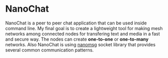 NanoChat
=====

NanoChat is a peer to peer chat application that can be used inside command line. My final goal is to create a lightweight tool for making mesh networks among connected nodes for transfering text and media in a fast and secure way. The nodes can create **one-to-one** or **one-to-many** networks.
Also NanoChat is using [nanomsg](http://nanomsg.org) socket library that provides several common communication patterns.
